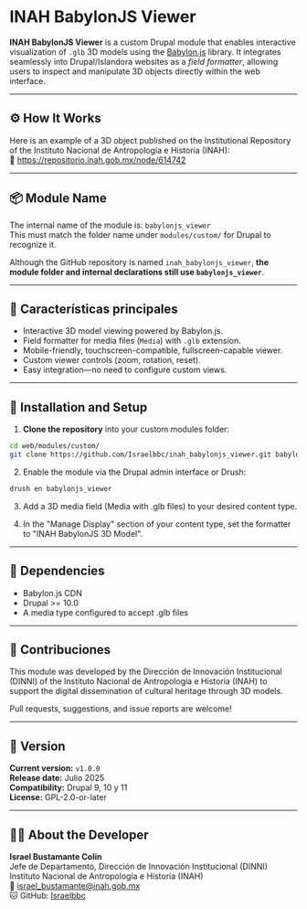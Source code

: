 # INAH BabylonJS Viewer

**INAH BabylonJS Viewer** is a custom Drupal module that enables interactive visualization of `.glb` 3D models using the [Babylon.js](https://www.babylonjs.com/) library. It integrates seamlessly into Drupal/Islandora websites as a *field formatter*, allowing users to inspect and manipulate 3D objects directly within the web interface.

---

## ⚙️ How It Works
Here is an example of a 3D object published on the Institutional Repository of the Instituto Nacional de Antropología e Historia (INAH):  
	🔗 https://repositorio.inah.gob.mx/node/614742

---

## 📦 Module Name

The internal name of the module is: `babylonjs_viewer`  
This must match the folder name under `modules/custom/` for Drupal to recognize it.

Although the GitHub repository is named `inah_babylonjs_viewer`, **the module folder and internal declarations still use `babylonjs_viewer`**.

---

## 🧩 Características principales

- Interactive 3D model viewing powered by Babylon.js.
- Field formatter for media files (`Media`) with `.glb` extension.
- Mobile-friendly, touchscreen-compatible, fullscreen-capable viewer.
- Custom viewer controls (zoom, rotation, reset).
- Easy integration—no need to configure custom views.

---

## 🚀 Installation and Setup

1. **Clone the repository** into your custom modules folder:

```bash
cd web/modules/custom/
git clone https://github.com/Israelbbc/inah_babylonjs_viewer.git babylonjs_viewer
```

2. Enable the module via the Drupal admin interface or Drush:
```bash
drush en babylonjs_viewer
```
3. Add a 3D media field (Media with .glb files) to your desired content type.

4. In the "Manage Display" section of your content type, set the formatter to "INAH BabylonJS 3D Model".

---

## 🔗 Dependencies

* Babylon.js CDN
* Drupal >= 10.0
* A media type configured to accept .glb files

---

## 👥 Contribuciones

This module was developed by the Dirección de Innovación Institucional (DINNI) of the Instituto Nacional de Antropología e Historia (INAH) to support the digital dissemination of cultural heritage through 3D models.

Pull requests, suggestions, and issue reports are welcome!

---

## 📌 Version

**Current version:** `v1.0.0`  
**Release date:** Julio 2025  
**Compatibility:** Drupal 9, 10 y 11  
**License:** GPL-2.0-or-later

---

## 👨‍💻 About the Developer

**Israel Bustamante Colín**  
Jefe de Departamento, Dirección de Innovación Institucional (DINNI)  
Instituto Nacional de Antropología e Historia (INAH)  
📧 israel_bustamante@inah.gob.mx  
🐱 GitHub: [Israelbbc](https://github.com/Israelbbc)